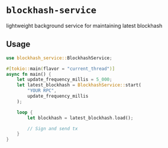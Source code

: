 # `blockhash-service`

lightweight background service for maintaining latest blockhash

## Usage

```rust
use blockhash_service::BlockhashService;

#[tokio::main(flavor = "current_thread")]
async fn main() {
    let update_frequency_millis = 5_000;
    let latest_blockhash = BlockhashService::start(
        "YOUR RPC",
        update_frequency_millis
    );

    loop {
        let blockhash = latest_blockhash.load();

        // Sign and send tx
    }
}
```
